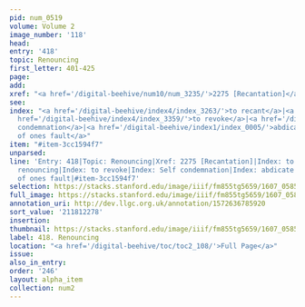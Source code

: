 ```yaml
---
pid: num_0519
volume: Volume 2
image_number: '118'
head:
entry: '418'
topic: Renouncing
first_letter: 401-425
page:
add:
xref: "<a href='/digital-beehive/num10/num_3235/'>2275 [Recantation]</a>"
see:
index: "<a href='/digital-beehive/index4/index_3263/'>to recant</a>|<a href='/digital-beehive/index4/index_3312/'>renouncing</a>|<a
  href='/digital-beehive/index4/index_3359/'>to revoke</a>|<a href='/digital-beehive/index4/index_3552/'>Self
  condemnation</a>|<a href='/digital-beehive/index1/index_0005/'>abdicate</a>|<a href='/digital-beehive/index1/index_0765/'>condemnation
  of ones fault</a>"
item: "#item-3cc1594f7"
unparsed:
line: 'Entry: 418|Topic: Renouncing|Xref: 2275 [Recantation]|Index: to recant|Index:
  renouncing|Index: to revoke|Index: Self condemnation|Index: abdicate|Index: condemnation
  of ones fault|#item-3cc1594f7'
selection: https://stacks.stanford.edu/image/iiif/fm855tg5659/1607_0585/916,2278,2869,821/full/0/default.jpg
full_image: https://stacks.stanford.edu/image/iiif/fm855tg5659/1607_0585/full/full/0/default.jpg
annotation_uri: http://dev.llgc.org.uk/annotation/1572636785920
sort_value: '211812278'
insertion:
thumbnail: https://stacks.stanford.edu/image/iiif/fm855tg5659/1607_0585/916,2278,600,180/250,/0/default.jpg
label: 418. Renouncing
location: "<a href='/digital-beehive/toc/toc2_108/'>Full Page</a>"
issue:
also_in_entry:
order: '246'
layout: alpha_item
collection: num2
---
```

